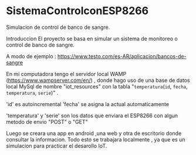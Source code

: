 # SistemaControlconESP8266
Simulacion de control de banco de sangre.

Introduccion
El proyecto se basa en simular un sistema de monitoreo o control de banco de sangre.

A modo de ejemplo : https://www.testo.com/es-AR/aplicacion/bancos-de-sangre

En mi computadora tengo el servidor local WAMP (https://www.wampserver.com/en/) , donde hago uso de una base de datos local MySql 
de nombre "iot_resources"  con la tabla "`temperatura`(`id`, `fecha`, `temperatura`, `serie`)" .

'id' es autoincremental
'fecha' se asigna la actual automaticamente  

'temperatura' y 'serie' son los datos que enviara el ESP8266 con algun metodo de envio "POST" o "GET"

Luego se creara una app en android ,una web y otra de escritorio donde consultar la informacion.
Todo esto se trabajara localmente , ya que es un simulacion para practicar el desarollo IoT.

